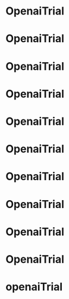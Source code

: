 # OpenaiTrial
# OpenaiTrial
# OpenaiTrial
# OpenaiTrial
# OpenaiTrial
# OpenaiTrial
# OpenaiTrial
# OpenaiTrial
# OpenaiTrial
# OpenaiTrial
# openaiTrial

